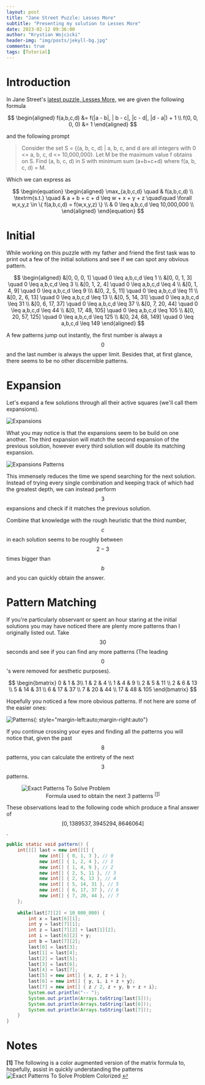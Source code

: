 ```yaml
---
layout: post
title: "Jane Street Puzzle: Lesses More"
subtitle: "Presenting my solution to Lesses More"
date: 2023-02-12 09:36:00
author: "Krystian Wojcicki"
header-img: "img/posts/jekyll-bg.jpg"
comments: true
tags: [Tutorial]
---
```


<script type="text/javascript" async src='https://cdnjs.cloudflare.com/ajax/libs/mathjax/2.7.2/MathJax.js?config=TeX-MML-AM_CHTML'></script>

<script type="text/x-mathjax-config">
  MathJax.Hub.Config({ TeX: { extensions: ["color.js"] }});
</script>

<style>
figcaption {
    text-align: center;
}

details {border: 1px solid #E1E1E1; border-radius: 5px; box-shadow: 0 1px 4px rgba(0, 0, 0, .4); color: #363636; margin: 0 0 .4em; padding: 1%;}

details[open] {background: #E1E1E1;}

summary {background: -webkit-linear-gradient(top, #FAFAFA 50%, #E1E1E1 50%); border-radius: 5px; cursor: pointer; font-size: .8em; font-weight: bold; margin: -1%; padding: 8px 0; position: relative; width: 102%;}

summary:hover, details[open] summary {background: #E1E1E1;}

summary::-webkit-details-marker {display: none}

summary:before{border-radius: 5px; content: "+"; color: #363636; display: block; float: left; font-size: 1.5em; font-weight: bold; margin: -2px 10px 0 10px; padding: 0; text-align: center; width: 20px;}

details[open] summary:before {content: "-"; margin-top: -4px;}

</style>

# Introduction

In Jane Street's [latest puzzle, Lesses More,](https://www.janestreet.com/puzzles/lesses-more-index/) we are given the following formula 

$$
\begin{aligned}
f(a,b,c,d) &= f(|a - b|, | b - c|, |c - d|, |d - a|) + 1 \\ 
f(0, 0, 0, 0) &= 1
\end{aligned}
$$

and the following prompt

> Consider the set S = {(a, b, c, d) \| a, b, c, and d are all integers with 0 <= a, b, c, d <= 10,000,000}. Let M be the maximum value f obtains on S. Find (a, b, c, d) in S with minimum sum (a+b+c+d) where f(a, b, c, d) = M.

Which we can express as 

$$
\begin{equation}
\begin{aligned}
\max_{a,b,c,d} \quad & f(a,b,c,d) \\
\textrm{s.t.} \quad &  a + b + c + d \leq w + x + y + z \quad\quad \forall w,x,y,z \in \{ f(a,b,c,d) = f(w,x,y,z) \} \\
 &  0 \leq a,b,c,d \leq 10,000,000 \\
\end{aligned}
\end{equation}
$$

# Initial 

While working on this puzzle with my father and friend the first task was to print out a few of the initial solutions and see if we can spot any obvious pattern.

$$
\begin{aligned}
&[0, 0, 0, 1] \quad 0 \leq a,b,c,d \leq 1 \\
&[0, 0, 1, 3] \quad 0 \leq a,b,c,d \leq 3 \\
&[0, 1, 2, 4] \quad 0 \leq a,b,c,d \leq 4 \\
&[0, 1, 4, 9] \quad 0 \leq a,b,c,d \leq 9 \\\
&[0, 2, 5, 11] \quad 0 \leq a,b,c,d \leq 11 \\
&[0, 2, 6, 13] \quad 0 \leq a,b,c,d \leq 13 \\
&[0, 5, 14, 31] \quad 0 \leq a,b,c,d \leq 31 \\
&[0, 6, 17, 37] \quad 0 \leq a,b,c,d \leq 37 \\
&[0, 7, 20, 44] \quad 0 \leq a,b,c,d \leq 44 \\
&[0, 17, 48, 105] \quad 0 \leq a,b,c,d \leq 105 \\
&[0, 20, 57, 125] \quad 0 \leq a,b,c,d \leq 125 \\
&[0, 24, 68, 149] \quad 0 \leq a,b,c,d \leq 149
\end{aligned}
$$

A few patterns jump out instantly, the first number is always a $$ 0 $$ and the last number is always the upper limit. Besides that, at first glance, there seems to be no other discernible patterns.

# Expansion

Let's expand a few solutions through all their active squares (we'll call them expansions).

![Expansions](../img/posts/lesses_more_expansions.PNG)

What you may notice is that the expansions seem to be build on one another. The third expansion will match the second expansion of the previous solution, however every third solution will double its matching expansion.

![Expansions Patterns](../img/posts/lesses_more_expansions_pattern.PNG)

This immensely reduces the time we spend searching for the next solution. Instead of trying every single combination and keeping track of which had the greatest depth, we can instead perform $$ 3 $$ expansions and check if it matches the previous solution.

Combine that knowledge with the rough heuristic that the third number, $$ c $$ in each solution seems to be roughly between $$ 2 - 3 $$ times bigger than $$ b $$ and you can quickly obtain the answer.


# Pattern Matching

If you're particularly observant or spent an hour staring at the initial solutions you may have noticed there are plenty more patterns than I originally listed out. Take $$ 30 $$ seconds and see if you can find any more patterns (The leading $$ 0 $$'s were removed for aesthetic purposes).

$$
\begin{bmatrix}
0 & 1 & 3\\
1 & 2 & 4 \\
1 & 4 & 9 \\ 
2 & 5 & 11 \\
2 & 6 & 13 \\
5 & 14 & 31 \\
6 & 17 & 37 \\ 
7 & 20 & 44 \\
17 & 48 & 105
\end{bmatrix}
$$

Hopefully you noticed a few more obvious patterns. If not here are some of the easier ones:

![Patterns](../img/posts/lesses_more_patterns.PNG){: style="margin-left:auto;margin-right:auto"} 

If you continue crossing your eyes and finding all the patterns you will notice that, given the past $$ 8 $$ patterns, you can calculate the entirety of the next $$ 3 $$ patterns.

<figure class="image">
  <img src="/img/posts/lesses_more_exact_formula.PNG" alt="Exact Patterns To Solve Problem">
  <figcaption>Formula used to obtain the next 3 patterns <sup id="a1"><a href="#f1">[1]</a></sup></figcaption>
</figure>

These observations lead to the following code which produce a final answer of $$ [0, 1389537, 3945294, 8646064] $$.

```java
public static void pattern() {
	int[][] last = new int[][] {
			new int[] { 0, 1, 3 }, // 0
			new int[] { 1, 2, 4 }, // 1
			new int[] { 1, 4, 9 }, // 2
			new int[] { 2, 5, 11 }, // 3
			new int[] { 2, 6, 13 }, // 4
			new int[] { 5, 14, 31 }, // 5
			new int[] { 6, 17, 37 }, // 6
			new int[] { 7, 20, 44 }, // 7
	};
	
	while(last[7][2] < 10_000_000) {
		int x = last[6][1];
		int y = last[7][1];
		int z = last[7][2] + last[1][2];
		int i = last[6][2] + y;
		int b = last[7][2];
		last[0] = last[3];
		last[1] = last[4];
		last[2] = last[5];
		last[3] = last[6];
		last[4] = last[7];
		last[5] = new int[] { x, z, z + i };
		last[6] = new int[] { y, i, i + z + y};
		last[7] = new int[] { z / 2, z + y, b + z + i};
		System.out.println("-- ");
		System.out.println(Arrays.toString(last[5]));
		System.out.println(Arrays.toString(last[6]));
		System.out.println(Arrays.toString(last[7]));
	}
}
```

# Notes

<b id="f1">[1]</b> The following is a color augmented version of the matrix formula to, hopefully, assist in quickly understanding the patterns ![Exact Patterns To Solve Problem Colorized](../img/posts/lesses_more_exact_formula_colorized.PNG) [↩](#a1)